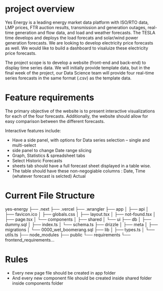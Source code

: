 # project overview
Yes Energy is a leading energy market data platform with ISO/RTO
data, LMP prices, FTR auction results, transmission and generation
outages, real-time generation and flow data, and load and weather
forecasts. The TESLA time develops and deploys the load forecats
and solar/wind power generation forecasts. We are looking to develop
electricity price forecasts as well. We would like to build a dashboard
to visaluize these electricity price forecasts.

The project scope is to develop a website (front-end and back-end) to
display time series data. We will initially provide template data, but in
the final week of the project, our Data Science team will provide four
real-time series forecasts in the same format (.csv) as the template
data.



# Feature requirements
The primary objective of the website is to present interactive
visualizations for each of the four forecasts. Additionally, the website
should allow for easy comparison between the different forecasts.

Interactive features include:
- Have a side panel, with options for Data series selection – single and multi-select
- side panel to change Date range slicing
- Graph, Statistics & spreadsheet tabs
- Select Historic Forecasts
- sheets tab should have a full forecast sheet displayed in a table wise.
- The table should have these non-negogiable columns : Date, Time (whatever forecast is selcted) Actual


# Current File Structure

yes-energy
├── .next
├── .vercel
├── .wrangler
├── app
│   ├── api
│   ├── favicon.ico
│   ├── globals.css
│   ├── layout.tsx
│   ├── not-found.tsx
│   ├── page.tsx
│   └── components
│       ├── shared
│       └── ui
├── db
│   ├── dummy.sql
│   ├── index.ts
│   └── schema.ts
├── drizzle
│   ├── meta
│   ├── migrations
│   └── 0000_wet_boomerang.sql
├── lib
│   ├── types.ts
│   └── utils.ts
├── node_modules
├── public
└── requirements
    └── frontend_requirements...

# Rules

- Every new page file should be created in app folder
- And every new component file should be created inside shared folder inside components folder

